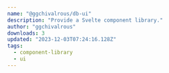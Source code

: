 ```yaml
---
name: "@ggchivalrous/db-ui"
description: "Provide a Svelte component library."
author: "ggchivalrous"
downloads: 3
updated: "2023-12-03T07:24:16.128Z"
tags: 
  - component-library
  - ui
---
```

